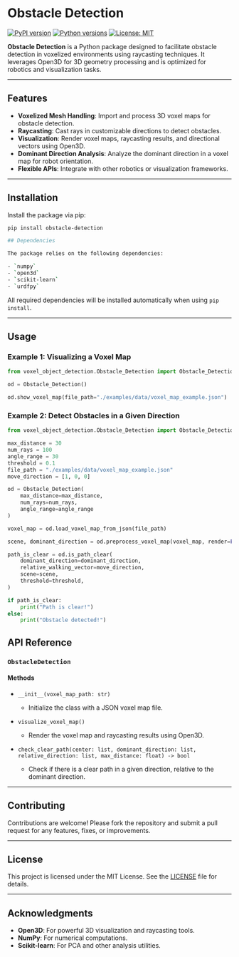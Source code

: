 # Obstacle Detection

[![PyPI version](https://badge.fury.io/py/obstacle-detection.svg)](https://badge.fury.io/py/obstacle-detection)
[![Python versions](https://img.shields.io/pypi/pyversions/obstacle-detection.svg)](https://pypi.org/project/obstacle-detection/)
[![License: MIT](https://img.shields.io/badge/License-MIT-yellow.svg)](https://opensource.org/licenses/MIT)

**Obstacle Detection** is a Python package designed to facilitate obstacle detection in voxelized environments using raycasting techniques. It leverages Open3D for 3D geometry processing and is optimized for robotics and visualization tasks.

---

## Features

- **Voxelized Mesh Handling**: Import and process 3D voxel maps for obstacle detection.
- **Raycasting**: Cast rays in customizable directions to detect obstacles.
- **Visualization**: Render voxel maps, raycasting results, and directional vectors using Open3D.
- **Dominant Direction Analysis**: Analyze the dominant direction in a voxel map for robot orientation.
- **Flexible APIs**: Integrate with other robotics or visualization frameworks.

---

## Installation

Install the package via pip:

```bash
pip install obstacle-detection

## Dependencies

The package relies on the following dependencies:

- `numpy`
- `open3d`
- `scikit-learn`
- `urdfpy`
```

All required dependencies will be installed automatically when using `pip install`.

---

## Usage

### Example 1: Visualizing a Voxel Map

```python
from voxel_object_detection.Obstacle_Detection import Obstacle_Detection

od = Obstacle_Detection()

od.show_voxel_map(file_path="./examples/data/voxel_map_example.json")
```

### Example 2: Detect Obstacles in a Given Direction

```python
from voxel_object_detection.Obstacle_Detection import Obstacle_Detection

max_distance = 30
num_rays = 100
angle_range = 30
threshold = 0.1
file_path = "./examples/data/voxel_map_example.json"
move_direction = [1, 0, 0]

od = Obstacle_Detection(
    max_distance=max_distance,
    num_rays=num_rays,
    angle_range=angle_range
)

voxel_map = od.load_voxel_map_from_json(file_path)

scene, dominant_direction = od.preprocess_voxel_map(voxel_map, render=False)

path_is_clear = od.is_path_clear(
    dominant_direction=dominant_direction,
    relative_walking_vector=move_direction,
    scene=scene,
    threshold=threshold,
)

if path_is_clear:
    print("Path is clear!")
else:
    print("Obstacle detected!")
```

## API Reference

### `ObstacleDetection`

#### Methods

- `__init__(voxel_map_path: str)`
  - Initialize the class with a JSON voxel map file.

- `visualize_voxel_map()`
  - Render the voxel map and raycasting results using Open3D.

- `check_clear_path(center: list, dominant_direction: list, relative_direction: list, max_distance: float) -> bool`
  - Check if there is a clear path in a given direction, relative to the dominant direction.

---

## Contributing

Contributions are welcome! Please fork the repository and submit a pull request for any features, fixes, or improvements.

---

## License

This project is licensed under the MIT License. See the [LICENSE](LICENSE) file for details.

---

## Acknowledgments

- **Open3D**: For powerful 3D visualization and raycasting tools.
- **NumPy**: For numerical computations.
- **Scikit-learn**: For PCA and other analysis utilities.
